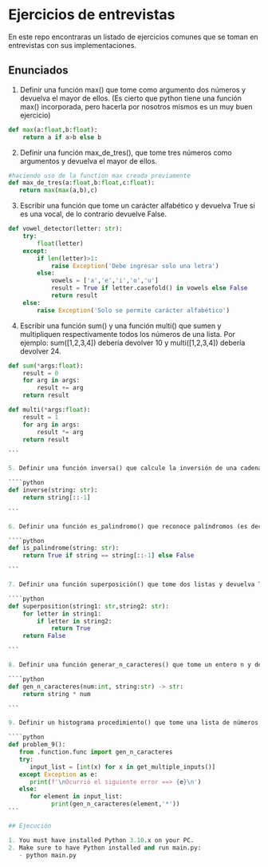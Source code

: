 # Ejercicios de entrevistas
En este repo encontraras un listado de ejercicios comunes que se toman en entrevistas con sus implementaciones.

## Enunciados

1. Definir una función max() que tome como argumento dos números y devuelva el mayor de ellos. (Es cierto que python tiene una función max() incorporada, 
pero hacerla por nosotros mismos es un muy buen ejercicio)

```python
def max(a:float,b:float):
    return a if a>b else b
```

2. Definir una función max_de_tres(), que tome tres números como argumentos 
y devuelva el mayor de ellos.

```python
#haciendo uso de la function max creada previamente
def max_de_tres(a:float,b:float,c:float):
   return max(max(a,b),c)
```

3. Escribir una función que tome un carácter alfabético y devuelva True si es una vocal, de lo contrario devuelve False.

```python
def vowel_detector(letter: str):
    try:
        float(letter)
    except:
        if len(letter)>1:
            raise Exception('Debe ingresar solo una letra')
        else:
            vowels = ['a','e','i','o','u']
            result = True if letter.casefold() in vowels else False
            return result
    else:
        raise Exception('Solo se permite carácter alfabético')
```

4. Escribir una función sum() y una función multi() que sumen y multipliquen respectivamente todos los números de una lista. Por ejemplo: sum([1,2,3,4]) debería devolver 10 y multi([1,2,3,4]) debería devolver 24.

````python
def sum(*args:float):
    result = 0
    for arg in args:
        result += arg
    return result

def multi(*args:float):
    result = 1
    for arg in args:
        result *= arg
    return result

```

5. Definir una función inversa() que calcule la inversión de una cadena. Por ejemplo la cadena "estoy probando" debería devolver la cadena "odnaborp yotse".

````python
def inverse(string: str):
    return string[::-1]

```

6. Definir una función es_palindromo() que reconoce palíndromos (es decir, palabras que tienen el mismo aspecto escritas invertidas), ejemplo: es_palindromo ("radar") tendría que devolver True.

````python
def is_palindrome(string: str):
    return True if string == string[::-1] else False

```

7. Definir una función superposición() que tome dos listas y devuelva True si tienen al menos 1 miembro en común o devuelva False de lo contrario. Escribir la función usando el bucle for anidado.

````python
def superposition(string1: str,string2: str):
    for letter in string1:
        if letter in string2:
            return True
    return False

```

8. Definir una función generar_n_caracteres() que tome un entero n y devuelva el carácter multiplicado por n. Por ejemplo: generar_n_caracteres(5, "x") debería devolver "xxxxx".

````python
def gen_n_caracteres(num:int, string:str) -> str:
    return string * num

```

9. Definir un histograma procedimiento() que tome una lista de números enteros e imprima un histograma en la pantalla. Ejemplo: procedimiento([4, 9, 7]) debería imprimir lo siguiente:

````python
def problem_9():
   from .function.func import gen_n_caracteres
   try:
      input_list = [int(x) for x in get_multiple_inputs()]
   except Exception as e:
      print(f'\nOcurrió el siguiente error ==> {e}\n')
   else:
      for element in input_list:
            print(gen_n_caracteres(element,'*'))
```

## Ejecución

1. You must have installed Python 3.10.x on your PC.
2. Make sure to have Python installed and run main.py:
   - python main.py
